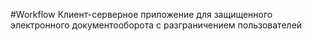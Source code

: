 #Workflow
Клиент-серверное приложение для защищенного электронного документооборота с разграничением пользователей
